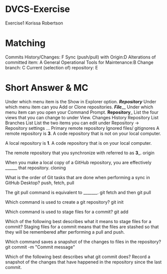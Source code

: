 # DVCS-Exercise
Exercise1
Korissa Robertson

# Matching
Commits History/Changes: F
Sync (push/pull) with Origin:D 
Alterations of committed item: A
General Operational Tools for Maintenance:B 
Change branch: C
Current (selection of) repository: E

# Short Answer & MC
Under which menu item is the Show in Explorer option. ___Repository___
Under which menu item can you Add or Clone repositories. ___File_____
Under which menu item can you open your Command Prompt. ____Repository_____
List the four views that you can change to under View.
  Changes
  History
  Repository List
  Branches List
List the two items you can edit under Repository → Repository settings ...
  Primary remote repository
  Ignored files/ gitignores
A remote repository is ____3____.
  A code repository that is not on your local computer.

A local repository is ____1____.
A code repository that is on your local computer.

The remote repository that you synchronize with referred to as ____3_____.
origin

When you make a local copy of a GitHub repository, you are effectively ______ that repository.
cloning

What is the order of Git tasks that are done when performing a sync in GitHub Desktop?
push, fetch, pull

The git pull command is equivalent to _______.
git fetch and then git pull

Which command is used to create a git repository?
git init

Which command is used to stage files for a commit?
git add 

Which of the following best describes what it means to stage files for a commit?
Staging files for a commit means that the files are stashed so that they will be remembered after performing a pull and push.

Which command saves a snapshot of the changes to files in the repository?
git commit -m "Commit message"

Which of the following best describes what git commit does?
Record a snapshot of the changes that have happened in the repository since the last commit.

